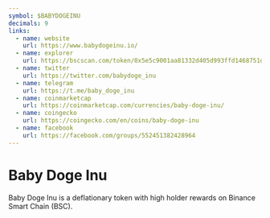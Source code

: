 ```yaml
---
symbol: $BABYDOGEINU
decimals: 9
links:
  - name: website
    url: https://www.babydogeinu.io/
  - name: explorer
    url: https://bscscan.com/token/0x5e5c9001aa81332d405d993ffd1468751d659d1e
  - name: twitter
    url: https://twitter.com/babydoge_inu
  - name: telegram
    url: https://t.me/baby_doge_inu
  - name: coinmarketcap
    url: https://coinmarketcap.com/currencies/baby-doge-inu/
  - name: coingecko
    url: https://coingecko.com/en/coins/baby-doge-inu
  - name: facebook
    url: https://facebook.com/groups/552451382428964
---
```


# Baby Doge Inu

Baby Doge Inu is a deflationary token with high holder rewards on Binance Smart Chain (BSC).
